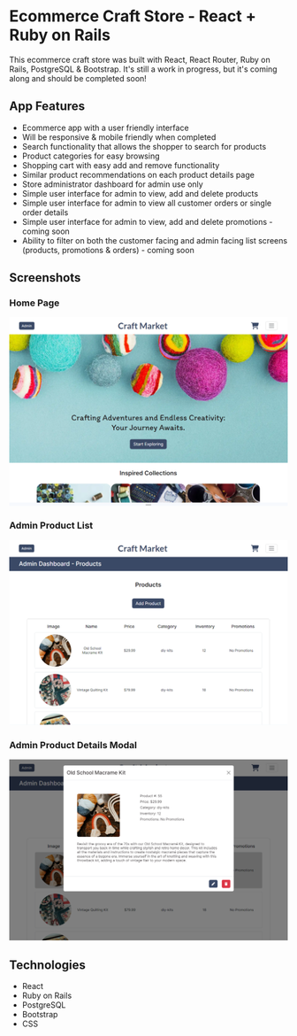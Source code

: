 # Ecommerce Craft Store - React + Ruby on Rails

This ecommerce craft store was built with React, React Router, Ruby on Rails, PostgreSQL & Bootstrap. It's still a work in progress, but it's coming along and should be completed soon!

## App  Features
* Ecommerce app with a user friendly interface
* Will be responsive & mobile friendly when completed
* Search functionality that allows the shopper to search for products
* Product categories for easy browsing
* Shopping cart with easy add and remove functionality
* Similar product recommendations on each product details page
* Store administrator dashboard for admin use only
* Simple user interface for admin to view, add and delete products
* Simple user interface for admin to view all customer orders or single order details
* Simple user interface for admin to view, add and delete promotions - coming soon
* Ability to filter on both the customer facing and admin facing list screens (products, promotions & orders) - coming soon

## Screenshots

### Home Page

!["Screenshot of home page"](https://github.com/TiffanyStPierre/ecommerce-craft-store/blob/main/docs/Ecommerce-App.png?raw=true)

### Admin Product List

!["Screenshot of admin product list"](https://github.com/TiffanyStPierre/ecommerce-craft-store/blob/main/docs/EcommerceAdminProducts.png?raw=true)

### Admin Product Details Modal

!["Screenshot of admin product details modal"](https://github.com/TiffanyStPierre/ecommerce-craft-store/blob/main/docs/EcommerceAdminProduct.png?raw=true)

## Technologies
* React
* Ruby on Rails
* PostgreSQL
* Bootstrap
* CSS